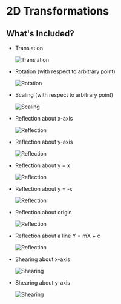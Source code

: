 # 2D Transformations

## What's Included?

- Translation

  ![Translation](https://user-images.githubusercontent.com/47852407/97846599-3d4dea80-1d14-11eb-94fd-081f526c1387.png)
- Rotation (with respect to arbitrary point)

  ![Rotation](https://user-images.githubusercontent.com/47852407/97846605-4048db00-1d14-11eb-8094-265bc3635cc6.png)
- Scaling (with respect to arbitrary point)

  ![Scaling](https://user-images.githubusercontent.com/47852407/97846614-42ab3500-1d14-11eb-9a29-0ba916eb3185.png)
- Reflection about x-axis

  ![Reflection](https://user-images.githubusercontent.com/47852407/97846823-96b61980-1d14-11eb-8a9b-670c7e22fca9.png)
- Reflection about y-axis

  ![Reflection](https://user-images.githubusercontent.com/47852407/97846834-9a49a080-1d14-11eb-9b7a-eef9e79ad8e3.png)
- Reflection about y = x

  ![Reflection](https://user-images.githubusercontent.com/47852407/97846840-9c136400-1d14-11eb-9931-fe95f0a764e1.png)
- Reflection about y = -x

  ![Reflection](https://user-images.githubusercontent.com/47852407/97846845-9e75be00-1d14-11eb-8e4f-b29f49036d4c.png)
- Reflection about origin

  ![Reflection](https://user-images.githubusercontent.com/47852407/97846852-9fa6eb00-1d14-11eb-9979-b0f06c4560d2.png)
- Reflection about a line Y = mX + c 

  ![Reflection](https://user-images.githubusercontent.com/47852407/97846857-a2a1db80-1d14-11eb-8bc0-0511213e1df6.png)
- Shearing about x-axis

  ![Shearing](https://user-images.githubusercontent.com/47852407/97847000-e563b380-1d14-11eb-83ac-64f6ac15b3ac.png)
- Shearing about y-axis

  ![Shearing](https://user-images.githubusercontent.com/47852407/97847008-e7c60d80-1d14-11eb-9c3e-c2849b4c95ee.png)

